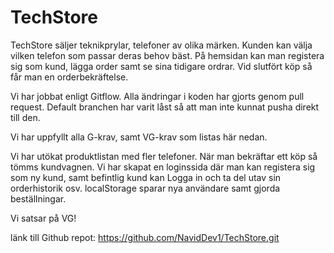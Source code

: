 # TechStore


TechStore säljer teknikprylar, telefoner av olika märken.
Kunden kan välja vilken telefon som passar deras behov bäst. 
På hemsidan kan man registera sig som kund, lägga order samt se sina tidigare ordrar.
Vid slutfört köp så får man en orderbekräftelse.

Vi har jobbat enligt Gitflow. 
Alla ändringar i koden har gjorts genom pull request.
Default branchen har varit låst så att man inte kunnat pusha direkt till den.

Vi har uppfyllt alla G-krav, samt VG-krav som listas här nedan.

Vi har utökat produktlistan med fler telefoner.
När man bekräftar ett köp så tömms kundvagnen.
Vi har skapat en loginssida där man kan registera sig som ny kund, samt befintlig kund kan Logga in och ta del utav sin orderhistorik osv.
localStorage sparar nya användare samt gjorda beställningar.

Vi satsar på VG!

länk till Github repot: https://github.com/NavidDev1/TechStore.git

